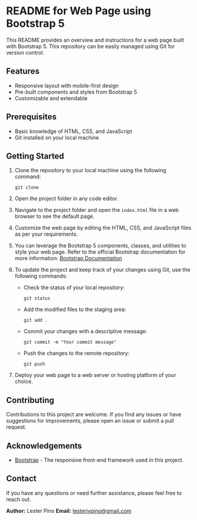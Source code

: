 # README for Web Page using Bootstrap 5

This README provides an overview and instructions for a web page built with Bootstrap 5. This repository can be easily managed using Git for version control.

## Features

- Responsive layout with mobile-first design
- Pre-built components and styles from Bootstrap 5
- Customizable and extendable

## Prerequisites

- Basic knowledge of HTML, CSS, and JavaScript
- Git installed on your local machine

## Getting Started

1. Clone the repository to your local machine using the following command:
   ```
   git clone 
   ```

2. Open the project folder in any code editor.

3. Navigate to the project folder and open the `index.html` file in a web browser to see the default page.

4. Customize the web page by editing the HTML, CSS, and JavaScript files as per your requirements.

5. You can leverage the Bootstrap 5 components, classes, and utilities to style your web page. Refer to the official Bootstrap documentation for more information: [Bootstrap Documentation](https://getbootstrap.com/docs/5.0/)

6. To update the project and keep track of your changes using Git, use the following commands:

   - Check the status of your local repository:
     ```
     git status
     ```

   - Add the modified files to the staging area:
     ```
     git add .
     ```

   - Commit your changes with a descriptive message:
     ```
     git commit -m "Your commit message"
     ```

   - Push the changes to the remote repository:
     ```
     git push
     ```

7. Deploy your web page to a web server or hosting platform of your choice.


## Contributing

Contributions to this project are welcome. If you find any issues or have suggestions for improvements, please open an issue or submit a pull request.


## Acknowledgements

- [Bootstrap](https://getbootstrap.com/) - The responsive front-end framework used in this project.

## Contact

If you have any questions or need further assistance, please feel free to reach out.

**Author:** Lester Pino
**Email:** lesterivpino@gmail.com
